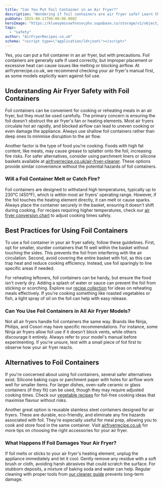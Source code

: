 ```yaml
---
title: "Can You Put Foil Container in an Air Fryer?"
description: "Wondering if foil containers are air fryer safe? Learn the dos and don'ts of using foil in your air fryer without risks or damage."
pubDate: 2025-08-11T00:00:00.000Z
heroImage: "https://klueoymssxwfnxsvcyhv.supabase.co/storage/v1/object/public/md/can-you-put-foil-container-in-an-air-fryer-a3a71104.png"
tags:
  - "safety"
author: "AirFryerRecipes.co.uk"
schema: "<script type=\"application/ld+json\"></script>"
---
```


<p>Yes, you can put a foil container in an air fryer, but with precautions. Foil containers are generally safe if used correctly, but improper placement or excessive heat can cause issues like melting or blocking airflow. At airfryerrecipe.co.uk, we recommend checking your air fryer's manual first, as some models explicitly warn against foil use.</p>

<h2>Understanding Air Fryer Safety with Foil Containers</h2>
<p>Foil containers can be convenient for cooking or reheating meals in an air fryer, but they must be used carefully. The primary concern is ensuring the foil doesn't obstruct the air fryer's fan or heating elements. Most air fryers circulate hot air rapidly, and blocked airflow can lead to uneven cooking or even damage the appliance. Always use shallow foil containers rather than deep ones to minimise disruption to the air flow.</p>
<p>Another factor is the type of food you're cooking. Foods with high fat content, like meats, may cause grease to splatter onto the foil, increasing fire risks. For safer alternatives, consider using parchment liners or silicone baskets available at <a href=https://www.airfryerrecipe.co.uk/air-fryer-cleaner>airfryerrecipe.co.uk/air-fryer-cleaner</a>. These options provide similar convenience without the potential hazards of foil containers.</p>

<h3>Will a Foil Container Melt or Catch Fire?</h3>
<p>Foil containers are designed to withstand high temperatures, typically up to 230°C (450°F), which is within most air fryers' operating range. However, if the foil touches the heating element directly, it can melt or cause sparks. Always place the container securely in the basket, ensuring it doesn't shift during cooking. For recipes requiring higher temperatures, check our <a href=https://www.airfryerrecipe.co.uk/air-fryer-conversion-chart>air fryer conversion chart</a> to adjust cooking times safely.</p>

<h2>Best Practices for Using Foil Containers</h2>
<p>To use a foil container in your air fryer safely, follow these guidelines. First, opt for smaller, sturdier containers that fit well within the basket without touching the sides. This prevents the foil from interfering with the air circulation. Second, avoid covering the entire basket with foil, as this can trap heat and reduce cooking efficiency. Instead, use foil sparingly to line specific areas if needed.</p>
<p>For reheating leftovers, foil containers can be handy, but ensure the food isn't overly dry. Adding a splash of water or sauce can prevent the foil from sticking or scorching. Explore our <a href=https://www.airfryerrecipe.co.uk/recipes>recipe collection</a> for ideas on reheating meals effectively. If you're cooking something like roasted vegetables or fish, a light spray of oil on the foil can help with easy release.</p>

<h3>Can You Use Foil Containers in All Air Fryer Models?</h3>
<p>Not all air fryers handle foil containers the same way. Brands like Ninja, Philips, and Cosori may have specific recommendations. For instance, some Ninja air fryers allow foil use if it doesn't block vents, while others discourage it entirely. Always refer to your model's manual before experimenting. If you're unsure, test with a small piece of foil first to observe how your air fryer reacts.</p>

<h2>Alternatives to Foil Containers</h2>
<p>If you're concerned about using foil containers, several safer alternatives exist. Silicone baking cups or parchment paper with holes for airflow work well for smaller items. For larger dishes, oven-safe ceramic or glass containers (if they fit) can be used, though they may require adjusted cooking times. Check our <a href=https://www.airfryerrecipe.co.uk/recipe-category/vegetables>vegetable recipes</a> for foil-free cooking ideas that maximise flavour without risks.</p>
<p>Another great option is reusable stainless steel containers designed for air fryers. These are durable, eco-friendly, and eliminate any fire hazards associated with foil. They're especially useful for meal prep, allowing you to cook and store food in the same container. Visit <a href=https://www.airfryerrecipe.co.uk>airfryerrecipe.co.uk</a> for more tips on choosing the right accessories for your air fryer.</p>

<h3>What Happens If Foil Damages Your Air Fryer?</h3>
<p>If foil melts or sticks to your air fryer's heating element, unplug the appliance immediately and let it cool. Gently remove any residue with a soft brush or cloth, avoiding harsh abrasives that could scratch the surface. For stubborn deposits, a mixture of baking soda and water can help. Regular cleaning with proper tools from <a href=https://www.airfryerrecipe.co.uk/air-fryer-cleaner>our cleaner guide</a> prevents long-term damage.</p>